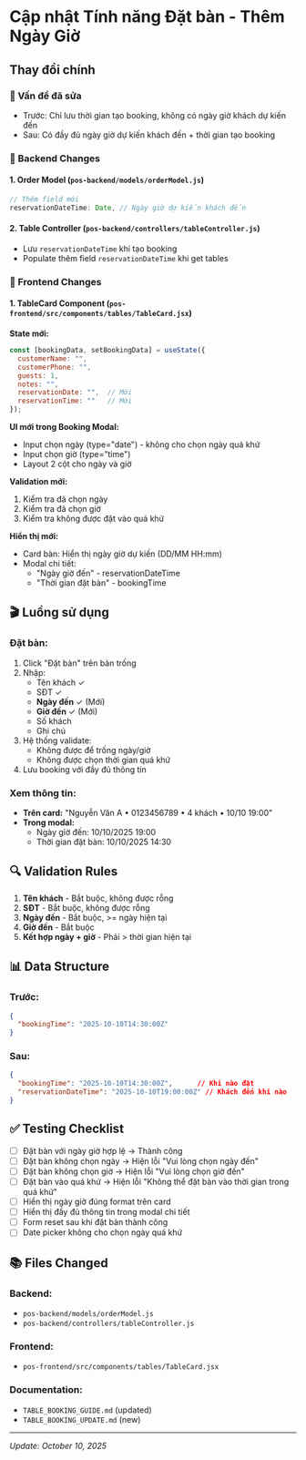 # Cập nhật Tính năng Đặt bàn - Thêm Ngày Giờ

## Thay đổi chính

### 🎯 Vấn đề đã sửa
- Trước: Chỉ lưu thời gian tạo booking, không có ngày giờ khách dự kiến đến
- Sau: Có đầy đủ ngày giờ dự kiến khách đến + thời gian tạo booking

### 📝 Backend Changes

#### 1. Order Model (`pos-backend/models/orderModel.js`)
```javascript
// Thêm field mới
reservationDateTime: Date, // Ngày giờ dự kiến khách đến
```

#### 2. Table Controller (`pos-backend/controllers/tableController.js`)
- Lưu `reservationDateTime` khi tạo booking
- Populate thêm field `reservationDateTime` khi get tables

### 🎨 Frontend Changes

#### 1. TableCard Component (`pos-frontend/src/components/tables/TableCard.jsx`)

**State mới:**
```javascript
const [bookingData, setBookingData] = useState({
  customerName: "",
  customerPhone: "",
  guests: 1,
  notes: "",
  reservationDate: "",  // Mới
  reservationTime: ""   // Mới
});
```

**UI mới trong Booking Modal:**
- Input chọn ngày (type="date") - không cho chọn ngày quá khứ
- Input chọn giờ (type="time")
- Layout 2 cột cho ngày và giờ

**Validation mới:**
1. Kiểm tra đã chọn ngày
2. Kiểm tra đã chọn giờ
3. Kiểm tra không được đặt vào quá khứ

**Hiển thị mới:**
- Card bàn: Hiển thị ngày giờ dự kiến (DD/MM HH:mm)
- Modal chi tiết: 
  - "Ngày giờ đến" - reservationDateTime
  - "Thời gian đặt bàn" - bookingTime

## 🎬 Luồng sử dụng

### Đặt bàn:
1. Click "Đặt bàn" trên bàn trống
2. Nhập:
   - Tên khách ✓
   - SĐT ✓
   - **Ngày đến** ✓ (Mới)
   - **Giờ đến** ✓ (Mới)
   - Số khách
   - Ghi chú
3. Hệ thống validate:
   - Không được để trống ngày/giờ
   - Không được chọn thời gian quá khứ
4. Lưu booking với đầy đủ thông tin

### Xem thông tin:
- **Trên card:** "Nguyễn Văn A • 0123456789 • 4 khách • 10/10 19:00"
- **Trong modal:**
  - Ngày giờ đến: 10/10/2025 19:00
  - Thời gian đặt bàn: 10/10/2025 14:30

## 🔍 Validation Rules

1. **Tên khách** - Bắt buộc, không được rỗng
2. **SĐT** - Bắt buộc, không được rỗng
3. **Ngày đến** - Bắt buộc, >= ngày hiện tại
4. **Giờ đến** - Bắt buộc
5. **Kết hợp ngày + giờ** - Phải > thời gian hiện tại

## 📊 Data Structure

### Trước:
```json
{
  "bookingTime": "2025-10-10T14:30:00Z"
}
```

### Sau:
```json
{
  "bookingTime": "2025-10-10T14:30:00Z",      // Khi nào đặt
  "reservationDateTime": "2025-10-10T19:00:00Z" // Khách đến khi nào
}
```

## ✅ Testing Checklist

- [ ] Đặt bàn với ngày giờ hợp lệ → Thành công
- [ ] Đặt bàn không chọn ngày → Hiện lỗi "Vui lòng chọn ngày đến"
- [ ] Đặt bàn không chọn giờ → Hiện lỗi "Vui lòng chọn giờ đến"
- [ ] Đặt bàn vào quá khứ → Hiện lỗi "Không thể đặt bàn vào thời gian trong quá khứ"
- [ ] Hiển thị ngày giờ đúng format trên card
- [ ] Hiển thị đầy đủ thông tin trong modal chi tiết
- [ ] Form reset sau khi đặt bàn thành công
- [ ] Date picker không cho chọn ngày quá khứ

## 📚 Files Changed

### Backend:
- `pos-backend/models/orderModel.js`
- `pos-backend/controllers/tableController.js`

### Frontend:
- `pos-frontend/src/components/tables/TableCard.jsx`

### Documentation:
- `TABLE_BOOKING_GUIDE.md` (updated)
- `TABLE_BOOKING_UPDATE.md` (new)

---
*Update: October 10, 2025*




